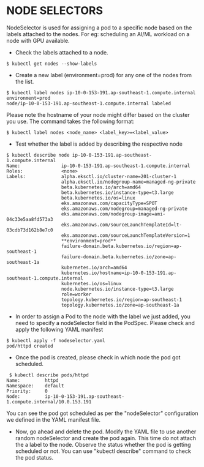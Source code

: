 
# NODE SELECTORS

NodeSelector is used for assigning a pod to a specific node based on the labels attached to the nodes. For eg: scheduling an AI/ML workload on a node with GPU available.

- Check the labels attached to a node.
```
$ kubectl get nodes --show-labels
```
- Create  a new label (environment=prod) for any one of the nodes from the list. 
```
$ kubectl label nodes ip-10-0-153-191.ap-southeast-1.compute.internal environment=prod
node/ip-10-0-153-191.ap-southeast-1.compute.internal labeled
```
Please note the hostname of your node might differ based on the cluster you use. The command takes the following format:
```
$ kubectl label nodes <node_name> <label_key>=<label_value>
```
- Test whether the label is added by describing the respective node
```
$ kubectl describe node ip-10-0-153-191.ap-southeast-1.compute.internal
Name:               ip-10-0-153-191.ap-southeast-1.compute.internal
Roles:              <none>
Labels:             alpha.eksctl.io/cluster-name=201-cluster-1
                    alpha.eksctl.io/nodegroup-name=managed-ng-private
                    beta.kubernetes.io/arch=amd64
                    beta.kubernetes.io/instance-type=t3.large
                    beta.kubernetes.io/os=linux
                    eks.amazonaws.com/capacityType=SPOT
                    eks.amazonaws.com/nodegroup=managed-ng-private
                    eks.amazonaws.com/nodegroup-image=ami-04c33e5aa8fd573a3
                    eks.amazonaws.com/sourceLaunchTemplateId=lt-03cdb73d162b8e7c0
                    eks.amazonaws.com/sourceLaunchTemplateVersion=1
                    **environment=prod**
                    failure-domain.beta.kubernetes.io/region=ap-southeast-1
                    failure-domain.beta.kubernetes.io/zone=ap-southeast-1a
                    kubernetes.io/arch=amd64
                    kubernetes.io/hostname=ip-10-0-153-191.ap-southeast-1.compute.internal
                    kubernetes.io/os=linux
                    node.kubernetes.io/instance-type=t3.large
                    role=worker
                    topology.kubernetes.io/region=ap-southeast-1
                    topology.kubernetes.io/zone=ap-southeast-1a
 ```
 - In order to assign a Pod to the node with the label we just added, you need to specify a nodeSelector field in the PodSpec. Please check and apply the following YAML manifest
 
 ```
 $ kubectl apply -f nodeselector.yaml
pod/httpd created
```

- Once the pod is created, please check in which node the pod got scheduled.

```
 $ kubectl describe pods/httpd
Name:         httpd
Namespace:    default
Priority:     0
Node:         ip-10-0-153-191.ap-southeast-1.compute.internal/10.0.153.191
 ```
 
 You can see the pod got scheduled as per the "nodeSelector" configuration we defined in the YAML manifest file.

- Now, go ahead and delete the pod. Modify the YAML file to use another random nodeSelector and create the pod again. This time do not attach the a label to the node. Observe the status whether the pod is getting scheduled or not. You can use "kubectl describe" command to check the pod status.
